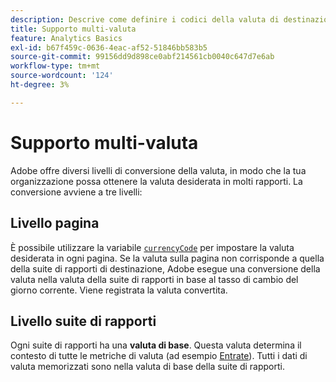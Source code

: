 ```yaml
---
description: Descrive come definire i codici della valuta di destinazione per il funzionamento del supporto multi-valuta.
title: Supporto multi-valuta
feature: Analytics Basics
exl-id: b67f459c-0636-4eac-af52-51846bb583b5
source-git-commit: 99156dd9d898ce0abf214561cb0040c647d7e6ab
workflow-type: tm+mt
source-wordcount: '124'
ht-degree: 3%

---
```


# Supporto multi-valuta

Adobe offre diversi livelli di conversione della valuta, in modo che la tua organizzazione possa ottenere la valuta desiderata in molti rapporti. La conversione avviene a tre livelli:

## Livello pagina

È possibile utilizzare la variabile [`currencyCode`](/help/implement/vars/config-vars/currencycode.md) per impostare la valuta desiderata in ogni pagina. Se la valuta sulla pagina non corrisponde a quella della suite di rapporti di destinazione, Adobe esegue una conversione della valuta nella valuta della suite di rapporti in base al tasso di cambio del giorno corrente. Viene registrata la valuta convertita.

## Livello suite di rapporti

Ogni suite di rapporti ha una **valuta di base**. Questa valuta determina il contesto di tutte le metriche di valuta (ad esempio [Entrate](/help/components/metrics/revenue.md)). Tutti i dati di valuta memorizzati sono nella valuta di base della suite di rapporti.

